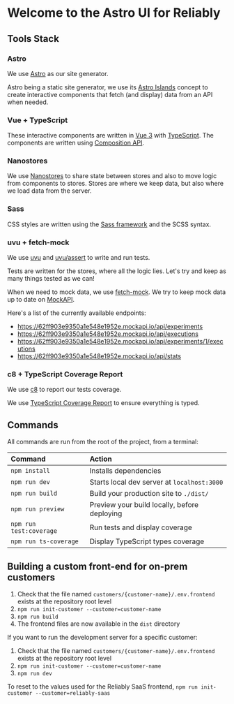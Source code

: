 # Welcome to the Astro UI for Reliably

## Tools Stack

### Astro

We use [Astro](https://astro.build) as our site generator.

Astro being a static site generator, we use its [Astro Islands](https://docs.astro.build/en/concepts/islands/) concept to create interactive components that fetch (and display) data from an API when needed.

### Vue + TypeScript

These interactive components are written in [Vue 3](https://vuejs.org/guide/introduction.html) with [TypeScript](https://www.typescriptlang.org/docs/). The components are written using [Composition API](https://vuejs.org/guide/extras/composition-api-faq.html).

### Nanostores

We use [Nanostores](https://github.com/nanostores/nanostores) to share state between stores and also to move logic from components to stores. Stores are where we keep data, but also where we load data from the server.

### Sass

CSS styles are written using the [Sass framework](https://sass-lang.com/documentation/) and the SCSS syntax.

### uvu + fetch-mock

We use [uvu](https://github.com/lukeed/uvu) and [uvu/assert](https://github.com/lukeed/uvu/blob/master/docs/api.assert.md) to write and run tests.

Tests are written for the stores, where all the logic lies. Let's try and keep as many things tested as we can!

When we need to mock data, we use [fetch-mock](https://www.wheresrhys.co.uk/fetch-mock/). We try to keep mock data up to date on [MockAPI](https://mockapi.io/docs).

Here's a list of the currently available endpoints:

- https://62ff903e9350a1e548e1952e.mockapi.io/api/experiments
- https://62ff903e9350a1e548e1952e.mockapi.io/api/executions
- https://62ff903e9350a1e548e1952e.mockapi.io/api/experiments/1/executions
- https://62ff903e9350a1e548e1952e.mockapi.io/api/stats

### c8 + TypeScript Coverage Report

We use [c8](https://github.com/bcoe/c8) to report our tests coverage.

We use [TypeScript Coverage Report](https://github.com/alexcanessa/typescript-coverage-report) to ensure everything is typed.

## Commands

All commands are run from the root of the project, from a terminal:

| Command                 | Action                                       |
| :---------------------- | :------------------------------------------- |
| `npm install`           | Installs dependencies                        |
| `npm run dev`           | Starts local dev server at `localhost:3000`  |
| `npm run build`         | Build your production site to `./dist/`      |
| `npm run preview`       | Preview your build locally, before deploying |
| `npm run test:coverage` | Run tests and display coverage               |
| `npm run ts-coverage`   | Display TypeScript types coverage            |

## Building a custom front-end for on-prem customers

1. Check that the file named `customers/{customer-name}/.env.frontend` exists at the repository root level
2. `npm run init-customer --customer=customer-name`
3. `npm run build`
4. The frontend files are now available in the `dist` directory

If you want to run the development server for a specific customer:

1. Check that the file named `customers/{customer-name}/.env.frontend` exists at the repository root level
2. `npm run init-customer --customer=customer-name`
3. `npm run dev`

To reset to the values used for the Reliably SaaS frontend, `npm run init-customer --customer=reliably-saas`
